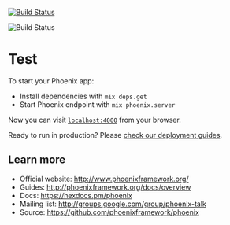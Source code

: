 [![Build Status](https://travis-ci.org/drobern/ElixirTest.svg?branch=master)](https://travis-ci.org/drobern/ElixirTest)

![Build Status](https://codebuild.us-east-1.amazonaws.com/badges?uuid=eyJlbmNyeXB0ZWREYXRhIjoiTFJtRUZOOEZzdTNwY09aRyttTVdTZ21Mc29KMXNoWHY1RjVmaDYwZHhxcllXelEzcGFPQ2s2dURFa0swYlBZM0dQbzJXSnh5N2Vmb0hlQW5GeXNqMnZBPSIsIml2UGFyYW1ldGVyU3BlYyI6IlZEcXhybTdKUEMxWkM1WW8iLCJtYXRlcmlhbFNldFNlcmlhbCI6MX0%3D&branch=master)

# Test

To start your Phoenix app:

  * Install dependencies with `mix deps.get`
  * Start Phoenix endpoint with `mix phoenix.server`

Now you can visit [`localhost:4000`](http://localhost:4000) from your browser.

Ready to run in production? Please [check our deployment guides](http://www.phoenixframework.org/docs/deployment).

## Learn more

  * Official website: http://www.phoenixframework.org/
  * Guides: http://phoenixframework.org/docs/overview
  * Docs: https://hexdocs.pm/phoenix
  * Mailing list: http://groups.google.com/group/phoenix-talk
  * Source: https://github.com/phoenixframework/phoenix

